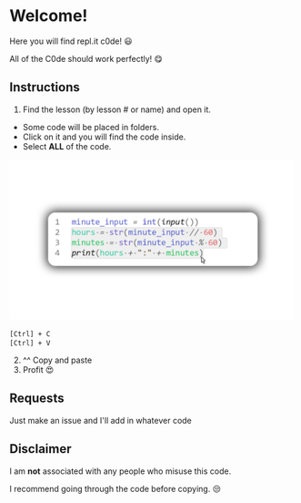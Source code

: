 # Welcome!
Here you will find repl.it c0de! :smiley:

All of the C0de should work perfectly! :yum:	

## Instructions
1. Find the lesson (by lesson # or name) and open it.
- Some code will be placed in folders.
- Click on it and you will find the code inside.
- Select **ALL** of the code.
<img src="images/Github-Copy.png" width="500">

```
[Ctrl] + C
[Ctrl] + V
```
2. ^^ Copy and paste
3. Profit :heart_eyes:

## Requests
Just make an issue and I'll add in whatever code

## Disclaimer
I am **__not__** associated with any people who misuse this code. 

I recommend going through the code before copying. :unamused:
